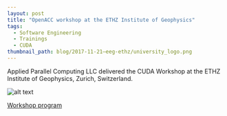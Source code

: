 ```yaml
---
layout: post
title: "OpenACC workshop at the ETHZ Institute of Geophysics"
tags:
  - Software Engineering
  - Trainings
  - CUDA
thumbnail_path: blog/2017-11-21–eeg-ethz/university_logo.png
---
```


Applied Parallel Computing LLC delivered the CUDA Workshop at the ETHZ Institute of Geophysics, Zurich, Switzerland.

![alt text](\assets\img\blog\blog\2017-11-21–eeg-ethz\university_logo.png "Logo Title Text 1")

[Workshop program](\assets\img\blog\2017-11-21–eeg-ethz\program.pdf)
